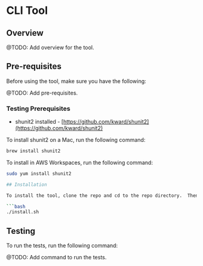# CLI Tool

## Overview

@TODO: Add overview for the tool.

## Pre-requisites

Before using the tool, make sure you have the following:

@TODO: Add pre-requisites.

### Testing Prerequisites

* shunit2 installed - [https://github.com/kward/shunit2](https://github.com/kward/shunit2)

To install shunit2 on a Mac, run the following command:

```bash
brew install shunit2
```

To install in AWS Workspaces, run the following command:

```bash
sudo yum install shunit2

## Installation

To install the tool, clone the repo and cd to the repo directory.  Then run this command:

```bash
./install.sh
```

## Testing

To run the tests, run the following command:

@TODO: Add command to run the tests.
